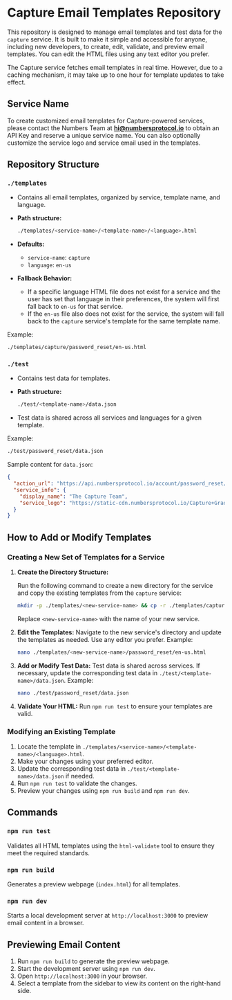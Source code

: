 # Capture Email Templates Repository

This repository is designed to manage email templates and test data for the `capture` service. It is built to make it simple and accessible for anyone, including new developers, to create, edit, validate, and preview email templates. You can edit the HTML files using any text editor you prefer.

The Capture service fetches email templates in real time. However, due to a caching mechanism, it may take up to one hour for template updates to take effect.

## Service Name

To create customized email templates for Capture-powered services, please contact the Numbers Team at **hi@numbersprotocol.io** to obtain an API Key and reserve a unique service name. You can also optionally customize the service logo and service email used in the templates.

## Repository Structure

### `./templates`

- Contains all email templates, organized by service, template name, and language.
- **Path structure:**

  ```sh
  ./templates/<service-name>/<template-name>/<language>.html
  ```

- **Defaults:**
  - `service-name`: `capture`
  - `language`: `en-us`

- **Fallback Behavior:**
  - If a specific language HTML file does not exist for a service and the user has set that language in their preferences, the system will first fall back to `en-us` for that service.
  - If the `en-us` file also does not exist for the service, the system will fall back to the `capture` service's template for the same template name.

Example:

```sh
./templates/capture/password_reset/en-us.html
```

### `./test`

- Contains test data for templates.
- **Path structure:**

  ```sh
  ./test/<template-name>/data.json
  ```

- Test data is shared across all services and languages for a given template.

Example:

```sh
./test/password_reset/data.json
```

Sample content for `data.json`:

```json
{
  "action_url": "https://api.numbersprotocol.io/account/password_reset/0/0",
  "service_info": {
    "display_name": "The Capture Team",
    "service_logo": "https://static-cdn.numbersprotocol.io/Capture+GradWhite+App.png"
  }
}
```

## How to Add or Modify Templates

### Creating a New Set of Templates for a Service

1. **Create the Directory Structure:**

   Run the following command to create a new directory for the service and copy the existing templates from the `capture` service:

   ```bash
   mkdir -p ./templates/<new-service-name> && cp -r ./templates/capture/* ./templates/<new-service-name>/
   ```

   Replace `<new-service-name>` with the name of your new service.

2. **Edit the Templates:**
   Navigate to the new service's directory and update the templates as needed. Use any editor you prefer.
   Example:

   ```sh
   nano ./templates/<new-service-name>/password_reset/en-us.html
   ```

3. **Add or Modify Test Data:**
   Test data is shared across services. If necessary, update the corresponding test data in `./test/<template-name>/data.json`.
   Example:

   ```sh
   nano ./test/password_reset/data.json
   ```

4. **Validate Your HTML:**
   Run `npm run test` to ensure your templates are valid.

### Modifying an Existing Template

1. Locate the template in `./templates/<service-name>/<template-name>/<language>.html`.
2. Make your changes using your preferred editor.
3. Update the corresponding test data in `./test/<template-name>/data.json` if needed.
4. Run `npm run test` to validate the changes.
5. Preview your changes using `npm run build` and `npm run dev`.

## Commands

### `npm run test`

Validates all HTML templates using the `html-validate` tool to ensure they meet the required standards.

### `npm run build`

Generates a preview webpage (`index.html`) for all templates.

### `npm run dev`

Starts a local development server at `http://localhost:3000` to preview email content in a browser.

## Previewing Email Content

1. Run `npm run build` to generate the preview webpage.
2. Start the development server using `npm run dev`.
3. Open `http://localhost:3000` in your browser.
4. Select a template from the sidebar to view its content on the right-hand side.
